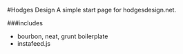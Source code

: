 #Hodges Design
A simple start page for hodgesdesign.net.

###includes
- bourbon, neat, grunt boilerplate
- instafeed.js 
